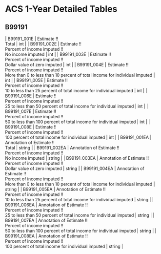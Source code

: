 # ACS 1-Year Detailed Tables

## B99191

| B99191_001E | Estimate !!<br>Total | int |
| B99191_002E | Estimate !!<br>Percent of income imputed !!<br>No income imputed | int |
| B99191_003E | Estimate !!<br>Percent of income imputed !!<br>Dollar value of zero imputed | int |
| B99191_004E | Estimate !!<br>Percent of income imputed !!<br>More than 0 to less than 10 percent of total income for individual imputed | int |
| B99191_005E | Estimate !!<br>Percent of income imputed !!<br>10 to less than 25 percent of total income for individual imputed | int |
| B99191_006E | Estimate !!<br>Percent of income imputed !!<br>25 to less than 50 percent of total income for individual imputed | int |
| B99191_007E | Estimate !!<br>Percent of income imputed !!<br>50 to less than 100 percent of total income for individual imputed | int |
| B99191_008E | Estimate !!<br>Percent of income imputed !!<br>100 percent of total income for individual imputed | int |
| B99191_001EA | Annotation of Estimate !!<br>Total | string |
| B99191_002EA | Annotation of Estimate !!<br>Percent of income imputed !!<br>No income imputed | string |
| B99191_003EA | Annotation of Estimate !!<br>Percent of income imputed !!<br>Dollar value of zero imputed | string |
| B99191_004EA | Annotation of Estimate !!<br>Percent of income imputed !!<br>More than 0 to less than 10 percent of total income for individual imputed | string |
| B99191_005EA | Annotation of Estimate !!<br>Percent of income imputed !!<br>10 to less than 25 percent of total income for individual imputed | string |
| B99191_006EA | Annotation of Estimate !!<br>Percent of income imputed !!<br>25 to less than 50 percent of total income for individual imputed | string |
| B99191_007EA | Annotation of Estimate !!<br>Percent of income imputed !!<br>50 to less than 100 percent of total income for individual imputed | string |
| B99191_008EA | Annotation of Estimate !!<br>Percent of income imputed !!<br>100 percent of total income for individual imputed | string |

